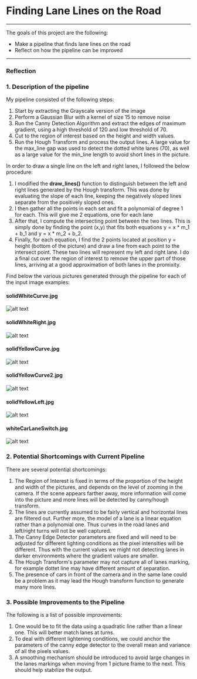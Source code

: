 # **Finding Lane Lines on the Road** 

---

The goals of this project are the following:
* Make a pipeline that finds lane lines on the road
* Reflect on how the pipeline can be improved


[//]: # (Image References)

[solidWhiteCurve]: ./test_images_out/solidWhiteCurve.jpg "Result"
[solidWhiteRight]: ./test_images_out/solidWhiteRight.jpg "Result"
[solidYellowCurve]: ./test_images_out/solidYellowCurve.jpg "Result"
[solidYellowCurve2]: ./test_images_out/solidYellowCurve2.jpg "Result"
[solidYellowLeft]: ./test_images_out/solidYellowLeft.jpg "Result"
[whiteCarLaneSwitch]: ./test_images_out/whiteCarLaneSwitch.jpg "Result"

---

### Reflection

### 1. Description of the pipeline

My pipeline consisted of the following steps:
1. Start by extracting the Grayscale version of the image
2. Perform a Gaussian Blur with a kernel of size 15 to remove noise 
3. Run the Canny Detection Algorithm and extract the edges of maximum gradient, using a high threshold of 120 and low threshold of 70.
4. Cut to the region of interest based on the height and width values.
5. Run the Hough Transform and process the output lines. A large value for the max_line gap was used to detect the dotted white lanes (70), as well as a large value for the min_line length to avoid short lines in the picture.

In order to draw a single line on the left and right lanes, I followed the below procedure:
1. I modified the **draw_lines()** function to distinguish between the left and right lines generated by the Hough transform. This was done by evaluating the slope of each line, keeping the negatively sloped lines separate from the positively sloped ones.
2. I then gather all the points in each set and fit a polynomial of degree 1 for each. This will give me 2 equations, one for each lane
3. After that, I compute the intersecting point between the two lines. This is simply done by finding the point (x,y) that fits both equations y = x * m_1 + b_1 and y = x * m_2 + b_2. 
4. Finally, for each equation, I find the 2 points located at position y = height (bottom of the picture) and draw a line from each point to the intersect point. These two lines will represent my left and right lane. I do a final cut over the region of interest to remove the upper part of those lines, arriving at a good approximation of both lanes in the promixity.

Find below the various pictures generated through the pipeline for each of the input image examples:

#### solidWhiteCurve.jpg  
![alt text][solidWhiteCurve]  

#### solidWhiteRight.jpg  
![alt text][solidWhiteRight]  

#### solidYellowCurve.jpg  
![alt text][solidYellowCurve]  

#### solidYellowCurve2.jpg  
![alt text][solidYellowCurve2]  

#### solidYellowLeft.jpg  
![alt text][solidYellowLeft]  

#### whiteCarLaneSwitch.jpg  
![alt text][whiteCarLaneSwitch]  


### 2.  Potential Shortcomings with Current Pipeline

There are several potential shortcomings: 

1. The Region of Interest is fixed in terms of the proportion of the height and width of the pictures, and depends on the level of zooming in the camera. If the scene appears farther away, more information will come into the picture and more lines will be detected by canny/hough transform.
2. The lines are currently assumed to be fairly vertical and horizontal lines are filtered out. Further more, the model of a lane is a linear equation rather than a polynomial one. Thus curves in the road lanes and left/right turns will not be well captured.
3. The Canny Edge Detector parameters are fixed and will need to be adjusted for different lighting conditions as the pixel intensities will be different. Thus with the current values we might not detecting lanes in darker environments where the gradient values are smaller.
4. The Hough Transform's parameter may not capture all of lanes marking, for example dottet line may have different amount of separation.
5. The presence of cars in front of the camera and in the same lane could be a problem as it may lead the Hough transform function to generate many more lines.

### 3. Possible Improvements to the Pipeline

The following is a list of possible improvements:
1. One would be to fit the data using a quadratic line rather than a linear one. This will better match lanes at turns.  
2. To deal with different lightening conditions, we could anchor the parameters of the canny edge detector to the overall mean and variance of all the pixels values.  
3. A smoothing mechanism should be introduced to avoid large changes in the lanes markings when moving from 1 picture frame to the next. This should help stabilize the output. 


